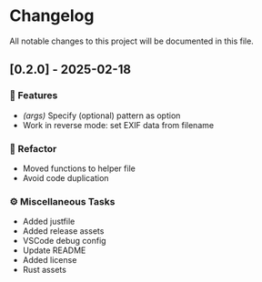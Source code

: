 # Changelog

All notable changes to this project will be documented in this file.

## [0.2.0] - 2025-02-18

### 🚀 Features

- *(args)* Specify (optional) pattern as option
- Work in reverse mode: set EXIF data from filename

### 🚜 Refactor

- Moved functions to helper file
- Avoid code duplication

### ⚙️ Miscellaneous Tasks

- Added justfile
- Added release assets
- VSCode debug config
- Update README
- Added license
- Rust assets

<!-- generated by git-cliff -->
